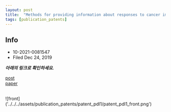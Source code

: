 ```yaml
---
layout: post
title:  "Methods for providing information about responses to cancer immunotherapy and devices using the same"
tags: [publication_patents]
---
```

## Info
- 10-2021-0081547
- Filed Dec 24, 2019


***아래의 링크로 확인하세요.***

[post]('../../../__posts/2022-6-01-Clinical%20decision%20support%20algorithm%20to%20anti%E2%80%93pd-1%20therapy.md')  
[paper](https://www.ejcancer.com/article/S0959-8049(21)00328-2/fulltext#%20)  

</br>
![front]('../../../assets/publication_patents/patent_pdl1/patent_pdl1_front.png')
